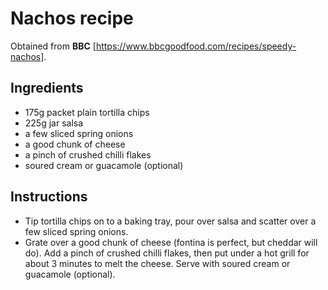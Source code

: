 # Nachos recipe
Obtained from __BBC__ [https://www.bbcgoodfood.com/recipes/speedy-nachos].

## Ingredients
* 175g packet plain tortilla chips
* 225g jar salsa
* a few sliced spring onions
* a good chunk of cheese
* a pinch of crushed chilli flakes
* soured cream or guacamole (optional)

## Instructions
* Tip tortilla chips on to a baking tray, pour over salsa and scatter over a few sliced spring onions.
* Grate over a good chunk of cheese (fontina is perfect, but cheddar will do). Add a pinch of crushed chilli flakes, then put under a hot grill for about 3 minutes to melt the cheese. Serve with soured cream or guacamole (optional).